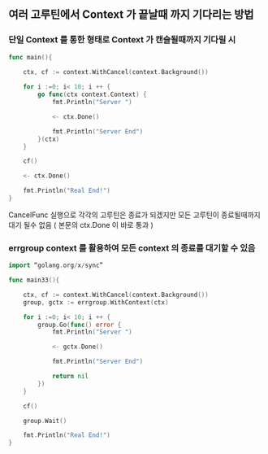 
## 여러 고루틴에서 Context 가 끝날때 까지 기다리는 방법

### 단일 Context 를 통한 형태로 Context 가 캔슬될때까지 기다릴 시

```go
func main(){
	
	ctx, cf := context.WithCancel(context.Background())

	for i :=0; i< 10; i ++ {
		go func(ctx context.Context) {
			fmt.Println("Server ")

			<- ctx.Done()

			fmt.Println("Server End")
		}(ctx)
	}

	cf()

	<- ctx.Done()

	fmt.Println("Real End!")
}
```

CancelFunc 실행으로 각각의 고루틴은 종료가 되겠지만 모든 고루틴이 종료될때까지 대기 될수 없음 ( 본문의 ctx.Done 이 바로 통과 )

### errgroup context 를 활용하여 모든 context 의 종료를 대기할 수 있음

```go
import “golang.org/x/sync”

func main33(){

	ctx, cf := context.WithCancel(context.Background())
	group, gctx := errgroup.WithContext(ctx)

	for i :=0; i< 10; i ++ {
		group.Go(func() error {
			fmt.Println("Server ")

			<- gctx.Done()

			fmt.Println("Server End")

			return nil
		})
	}

	cf()

	group.Wait()

	fmt.Println("Real End!")
}
```
